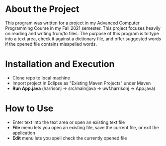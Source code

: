 # About the Project
This program was written for a project in my Advanced Computer Programming Course in my Fall 2021 semester. This project focuses heavily on reading and writing from/to files. The purpose of this program is to type into a text area, check it against a dictionary file, and offer suggested words if the opened file contains misspelled words. 

# Installation and Execution
* Clone repo to local machine
* Import project in Eclipse as "Existing Maven Projects" under Maven
* **Run App.java** (harrisonj -> src/main/java -> uwf.harrisonj -> App.java)

# How to Use
* Enter text into the text area or open an existing text file
* **File** menu lets you open an existing file, save the current file, or exit the application
* **Edit** menu lets you spell check the currently opened file
